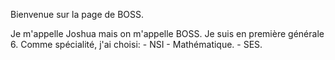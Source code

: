Bienvenue sur la page de BOSS.


Je m'appelle Joshua mais on m'appelle BOSS. Je suis en première générale 6. Comme spécialité, j'ai choisi: - NSI  - Mathématique. - SES.

